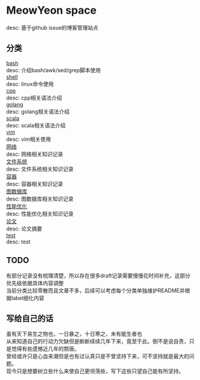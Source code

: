 # MeowYeon space
desc: 基于github issue的博客管理站点

## 分类
[bash](https://github.com/MeowYeon/blog/milestone/7)  
desc: 介绍bash/awk/sed/grep脚本使用  
[shell](https://github.com/MeowYeon/blog/milestone/10)  
desc: linux命令使用  
[cpp](https://github.com/MeowYeon/blog/milestone/8)  
desc: cpp相关语法介绍  
[golang](https://github.com/MeowYeon/blog/milestone/4)  
desc: golang相关语法介绍  
[scala](https://github.com/MeowYeon/blog/milestone/14)  
desc: scala相关语法介绍  
[vim](https://github.com/MeowYeon/blog/milestone/15)  
desc: vim相关使用  
[网络](https://github.com/MeowYeon/blog/milestone/6)  
desc: 网络相关知识记录  
[文件系统](https://github.com/MeowYeon/blog/milestone/9)  
desc: 文件系统相关知识记录  
[容器](https://github.com/MeowYeon/blog/milestone/12)  
desc: 容器相关知识记录  
[图数据库](https://github.com/MeowYeon/blog/milestone/13)  
desc: 图数据库相关知识记录  
[性能优化](https://github.com/MeowYeon/blog/milestone/11)  
desc: 性能优化相关知识记录  
[论文](https://github.com/MeowYeon/blog/milestone/5)  
desc: 论文摘要  
[test](https://github.com/MeowYeon/blog/test/)  
desc: test  

## TODO
有部分记录没有梳理清楚，所以存在很多draft记录需要慢慢花时间补充，这部分优先级依据具体内容调整  
当前分类比较零散而且文章不多，后续可以考虑每个分类单独维护README并根据label细化内容  

## 写给自己的话
虽有天下易生之物也，一日暴之，十日寒之，未有能生者也  
从来知道自己的行动力欠缺但是断断续续几年下来，竟至于此。倒不是说自责，只是觉得有些遗憾近几年的颓唐。  
曾经或许只是心血来潮但是也有过认真只是不曾坚持下来，可不坚持就是最大的问题。  
现今只是想要树立些什么来使自己更坦荡些，写下这些只望自己能有所坚持。  
